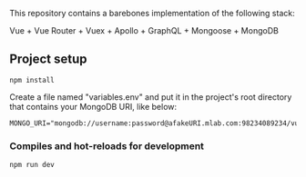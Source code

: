 This repository contains a barebones implementation of the following stack:

Vue + Vue Router + Vuex + Apollo + GraphQL + Mongoose + MongoDB

## Project setup
```
npm install
```
Create a file named "variables.env" and put it in the project's root directory that contains your MongoDB URI, like below:

```
MONGO_URI="mongodb://username:password@afakeURI.mlab.com:98234089234/vuegraphqlboilerplate"
```

### Compiles and hot-reloads for development
```
npm run dev
```